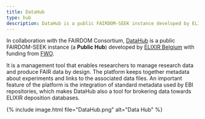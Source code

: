 ```yaml
---
title: DataHub
type: hub
description: DataHub is a public FAIRDOM-SEEK instance developed by ELIXIR Belgium with funding from FWO
---
```


In collaboration with the FAIRDOM Consortium, [DataHub](https://datahub.elixir-belgium.org) is a public FAIRDOM-SEEK instance (a **Public Hub**) developed by [ELIXIR Belgium](https://www.elixir-belgium.org/) with funding from [FWO](https://www.fwo.be/). 

It is a management tool that enables researchers to manage research data and produce FAIR data by design. The platform keeps together metadata about experiments 
and links to the associated data files. An important feature of the platform is the integration of standard metadata used by EBI repositories, which makes DataHub also a tool for brokering data towards ELIXIR deposition databases.

{% include image.html file="DataHub.png" alt="Data Hub" %}
